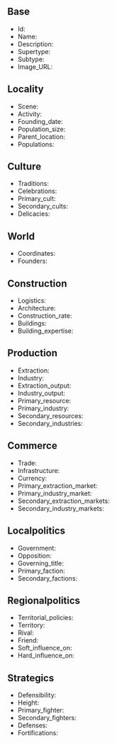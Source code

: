 ## Base
- <span class="text-field" data-tooltip="Text">Id</span>: 
- <span class="text-field" data-tooltip="Text">Name</span>: 
- <span class="text-field" data-tooltip="Text">Description</span>: 
- <span class="text-field" data-tooltip="Text">Supertype</span>: 
- <span class="text-field" data-tooltip="Text">Subtype</span>: 
- <span class="text-field" data-tooltip="Text">Image_URL</span>: 

## Locality
- <span class="text-field" data-tooltip="Text">Scene</span>: 
- <span class="text-field" data-tooltip="Text">Activity</span>: 
- <span class="number-field" data-tooltip="Number, max: 0">Founding_date</span>: 
- <span class="number-field" data-tooltip="Number, max: 0">Population_size</span>: 
- <span class="link-field" data-tooltip="Single Location">Parent_location</span>: 
- <span class="multi-link-field" data-tooltip="Multi Collective">Populations</span>: 

## Culture
- <span class="text-field" data-tooltip="Text">Traditions</span>: 
- <span class="text-field" data-tooltip="Text">Celebrations</span>: 
- <span class="link-field" data-tooltip="Single Construct">Primary_cult</span>: 
- <span class="multi-link-field" data-tooltip="Multi Construct">Secondary_cults</span>: 
- <span class="multi-link-field" data-tooltip="Multi Species">Delicacies</span>: 

## World
- <span class="text-field" data-tooltip="Text">Coordinates</span>: 
- <span class="multi-link-field" data-tooltip="Multi Character">Founders</span>: 

## Construction
- <span class="text-field" data-tooltip="Text">Logistics</span>: 
- <span class="text-field" data-tooltip="Text">Architecture</span>: 
- <span class="number-field" data-tooltip="Number, max: 100">Construction_rate</span>: 
- <span class="multi-link-field" data-tooltip="Multi Location">Buildings</span>: 
- <span class="multi-link-field" data-tooltip="Multi Construct">Building_expertise</span>: 

## Production
- <span class="text-field" data-tooltip="Text">Extraction</span>: 
- <span class="text-field" data-tooltip="Text">Industry</span>: 
- <span class="number-field" data-tooltip="Number, max: 0">Extraction_output</span>: 
- <span class="number-field" data-tooltip="Number, max: 0">Industry_output</span>: 
- <span class="link-field" data-tooltip="Single Construct">Primary_resource</span>: 
- <span class="link-field" data-tooltip="Single Construct">Primary_industry</span>: 
- <span class="multi-link-field" data-tooltip="Multi Construct">Secondary_resources</span>: 
- <span class="multi-link-field" data-tooltip="Multi Construct">Secondary_industries</span>: 

## Commerce
- <span class="text-field" data-tooltip="Text">Trade</span>: 
- <span class="text-field" data-tooltip="Text">Infrastructure</span>: 
- <span class="text-field" data-tooltip="Text">Currency</span>: 
- <span class="link-field" data-tooltip="Single Location">Primary_extraction_market</span>: 
- <span class="link-field" data-tooltip="Single Location">Primary_industry_market</span>: 
- <span class="multi-link-field" data-tooltip="Multi Location">Secondary_extraction_markets</span>: 
- <span class="multi-link-field" data-tooltip="Multi Location">Secondary_industry_markets</span>: 

## Localpolitics
- <span class="text-field" data-tooltip="Text">Government</span>: 
- <span class="text-field" data-tooltip="Text">Opposition</span>: 
- <span class="link-field" data-tooltip="Single Title">Governing_title</span>: 
- <span class="link-field" data-tooltip="Single Institution">Primary_faction</span>: 
- <span class="multi-link-field" data-tooltip="Multi Institution">Secondary_factions</span>: 

## Regionalpolitics
- <span class="text-field" data-tooltip="Text">Territorial_policies</span>: 
- <span class="link-field" data-tooltip="Single Territory">Territory</span>: 
- <span class="link-field" data-tooltip="Single Location">Rival</span>: 
- <span class="link-field" data-tooltip="Single Location">Friend</span>: 
- <span class="multi-link-field" data-tooltip="Multi Location">Soft_influence_on</span>: 
- <span class="multi-link-field" data-tooltip="Multi Location">Hard_influence_on</span>: 

## Strategics
- <span class="text-field" data-tooltip="Text">Defensibility</span>: 
- <span class="number-field" data-tooltip="Number, max: 0">Height</span>: 
- <span class="link-field" data-tooltip="Single Institution">Primary_fighter</span>: 
- <span class="multi-link-field" data-tooltip="Multi Institution">Secondary_fighters</span>: 
- <span class="multi-link-field" data-tooltip="Multi Location">Defenses</span>: 
- <span class="multi-link-field" data-tooltip="Multi Object">Fortifications</span>: 

